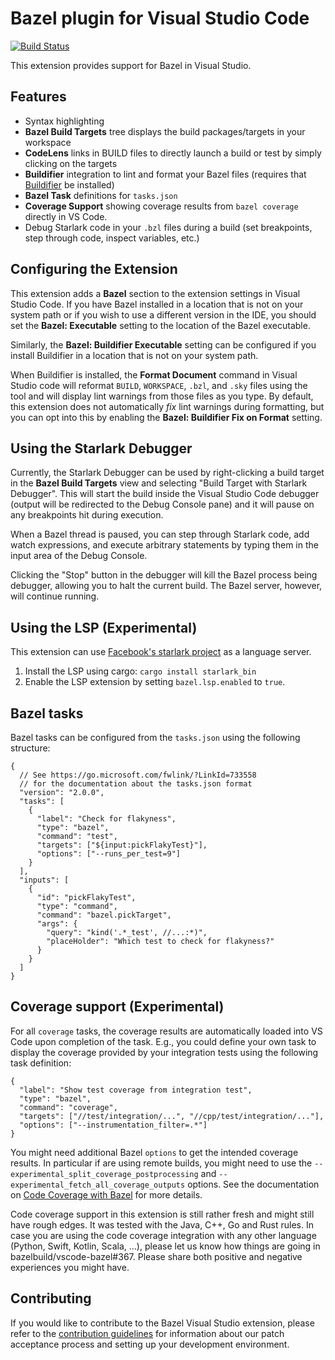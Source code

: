 # Bazel plugin for Visual Studio Code

[![Build Status](https://badge.buildkite.com/ecab448484315779ec28a95f8501b7f77a9a2abfc787037d5e.svg?branch=master)](https://buildkite.com/bazel/vscode-bazel-vs-bazel)

This extension provides support for Bazel in Visual Studio.

## Features

- Syntax highlighting
- **Bazel Build Targets** tree displays the build packages/targets in your
  workspace
- **CodeLens** links in BUILD files to directly launch a build or test by simply
  clicking on the targets
- **Buildifier** integration to lint and format your Bazel files (requires that
  [Buildifier](https://github.com/bazelbuild/buildtools/releases) be installed)
- **Bazel Task** definitions for `tasks.json`
- **Coverage Support** showing coverage results from `bazel coverage` directly
  in VS Code.
- Debug Starlark code in your `.bzl` files during a build (set breakpoints, step
  through code, inspect variables, etc.)

## Configuring the Extension

This extension adds a **Bazel** section to the extension settings in Visual
Studio Code. If you have Bazel installed in a location that is not on your
system path or if you wish to use a different version in the IDE, you should
set the **Bazel: Executable** setting to the location of the Bazel executable.

Similarly, the **Bazel: Buildifier Executable** setting can be configured if
you install Buildifier in a location that is not on your system path.

When Buildifier is installed, the **Format Document** command in Visual Studio
code will reformat `BUILD`, `WORKSPACE`, `.bzl`, and `.sky` files using the
tool and will display lint warnings from those files as you type. By default,
this extension does not automatically _fix_ lint warnings during formatting,
but you can opt into this by enabling the **Bazel: Buildifier Fix on Format**
setting.

## Using the Starlark Debugger

Currently, the Starlark Debugger can be used by right-clicking a build target in
the **Bazel Build Targets** view and selecting "Build Target with Starlark
Debugger". This will start the build inside the Visual Studio Code debugger
(output will be redirected to the Debug Console pane) and it will pause on any
breakpoints hit during execution.

When a Bazel thread is paused, you can step through Starlark code, add watch
expressions, and execute arbitrary statements by typing them in the input area
of the Debug Console.

Clicking the "Stop" button in the debugger will kill the Bazel process being
debugger, allowing you to halt the current build. The Bazel server, however,
will continue running.

## Using the LSP (Experimental)

This extension can use [Facebook's starlark project](https://github.com/facebookexperimental/starlark-rust) as a language server.

1. Install the LSP using cargo: `cargo install starlark_bin`
2. Enable the LSP extension by setting `bazel.lsp.enabled` to `true`.

## Bazel tasks

Bazel tasks can be configured from the `tasks.json` using the following structure:

```jsonc
{
  // See https://go.microsoft.com/fwlink/?LinkId=733558
  // for the documentation about the tasks.json format
  "version": "2.0.0",
  "tasks": [
    {
      "label": "Check for flakyness",
      "type": "bazel",
      "command": "test",
      "targets": ["${input:pickFlakyTest}"],
      "options": ["--runs_per_test=9"]
    }
  ],
  "inputs": [
    {
      "id": "pickFlakyTest",
      "type": "command",
      "command": "bazel.pickTarget",
      "args": {
        "query": "kind('.*_test', //...:*)",
        "placeHolder": "Which test to check for flakyness?"
      }
    }
  ]
}
```

## Coverage support (Experimental)

For all `coverage` tasks, the coverage results are automatically loaded into VS
Code upon completion of the task. E.g., you could define your own task to
display the coverage provided by your integration tests using the following task
definition:

```jsonc
{
  "label": "Show test coverage from integration test",
  "type": "bazel",
  "command": "coverage",
  "targets": ["//test/integration/...", "//cpp/test/integration/..."],
  "options": ["--instrumentation_filter=.*"]
}
```

You might need additional Bazel `options` to get the intended coverage results.
In particular if are using remote builds, you might need to use the
`--experimental_split_coverage_postprocessing` and `--experimental_fetch_all_coverage_outputs`
options. See the documentation on [Code Coverage with Bazel](https://bazel.build/configure/coverage)
for more details.

Code coverage support in this extension is still rather fresh and might still
have rough edges. It was tested with the Java, C++, Go and Rust rules.
In case you are using the code coverage integration with any other language
(Python, Swift, Kotlin, Scala, ...), please let us know how things are going in
bazelbuild/vscode-bazel#367. Please share both positive and negative experiences
you might have.

## Contributing

If you would like to contribute to the Bazel Visual Studio extension, please
refer to the [contribution guidelines](CONTRIBUTING.md) for information about
our patch acceptance process and setting up your development environment.
